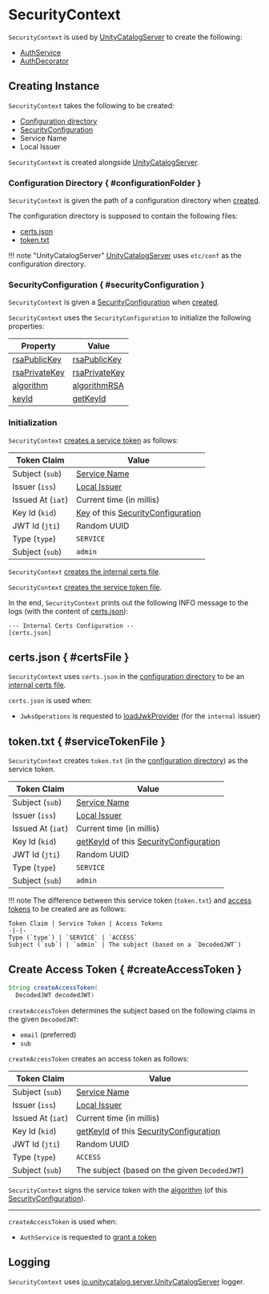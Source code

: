 # SecurityContext

`SecurityContext` is used by [UnityCatalogServer](../server/UnityCatalogServer.md#securityContext) to create the following:

* [AuthService](../server/AuthService.md#securityContext)
* [AuthDecorator](AuthDecorator.md#securityContext)

## Creating Instance

`SecurityContext` takes the following to be created:

* [Configuration directory](#configurationFolder)
* [SecurityConfiguration](#securityConfiguration)
* <span id="serviceName"> Service Name
* <span id="localIssuer"> Local Issuer

`SecurityContext` is created alongside [UnityCatalogServer](../server/UnityCatalogServer.md#securityContext).

### Configuration Directory { #configurationFolder }

`SecurityContext` is given the path of a configuration directory when [created](#creating-instance).

The configuration directory is supposed to contain the following files:

* [certs.json](#certsFile)
* [token.txt](#serviceTokenFile)

!!! note "UnityCatalogServer"
    [UnityCatalogServer](../server/UnityCatalogServer.md#securityContext) uses `etc/conf` as the configuration directory.

### SecurityConfiguration { #securityConfiguration }

`SecurityContext` is given a [SecurityConfiguration](SecurityConfiguration.md) when [created](#creating-instance).

`SecurityContext` uses the `SecurityConfiguration` to initialize the following properties:

Property | Value
-|-
 [rsaPublicKey](#rsaPublicKey) | [rsaPublicKey](SecurityConfiguration.md#rsaPublicKey)
 [rsaPrivateKey](#rsaPrivateKey) | [rsaPrivateKey](SecurityConfiguration.md#rsaPrivateKey)
 [algorithm](#algorithm) | [algorithmRSA](SecurityConfiguration.md#algorithmRSA)
 [keyId](#keyId) | [getKeyId](SecurityConfiguration.md#getKeyId)

### Initialization

`SecurityContext` [creates a service token](#createServiceToken) as follows:

Token Claim | Value
-|-
Subject (`sub`) | [Service Name](#serviceName)
Issuer (`iss`) | [Local Issuer](#localIssuer)
Issued At (`iat`) | Current time (in millis)
Key Id (`kid`) | [Key](SecurityConfiguration.md#getKeyId) of this [SecurityConfiguration](#securityConfiguration)
JWT Id (`jti`) | Random UUID
Type (`type`) | `SERVICE`
Subject (`sub`) | `admin`

`SecurityContext` [creates the internal certs file](#createInternalCertsFile).

`SecurityContext` [creates the service token file](#createServiceTokenFile).

In the end, `SecurityContext` prints out the following INFO message to the logs (with the content of [certs.json](#getInternalCertsFile)):

``` text
--- Internal Certs Configuration --
[certs.json]
```

## <span id="getInternalCertsFile"> certs.json { #certsFile }

`SecurityContext` uses `certs.json` in the [configuration directory](#configurationFolder) to be an [internal certs file](#createInternalCertsFile).

`certs.json` is used when:

* `JwksOperations` is requested to [loadJwkProvider](JwksOperations.md#loadJwkProvider) (for the `internal` issuer)

## <span id="serviceToken"><span id="createServiceToken"> token.txt { #serviceTokenFile }

`SecurityContext` creates `token.txt` (in the [configuration directory](#configurationFolder)) as the service token.

Token Claim | Value
-|-
Subject (`sub`) | [Service Name](#serviceName)
Issuer (`iss`) | [Local Issuer](#localIssuer)
Issued At (`iat`) | Current time (in millis)
Key Id (`kid`) | [getKeyId](SecurityConfiguration.md#getKeyId) of this [SecurityConfiguration](#securityConfiguration)
JWT Id (`jti`) | Random UUID
Type (`type`) | `SERVICE`
Subject (`sub`) | `admin`

!!! note
    The difference between this service token (`token.txt`) and [access tokens](#createAccessToken) to be created are as follows:

    Token Claim | Service Token | Access Tokens
    -|-|-
    Type (`type`) | `SERVICE` | `ACCESS`
    Subject (`sub`) | `admin` | The subject (based on a `DecodedJWT`)

## Create Access Token { #createAccessToken }

```java
String createAccessToken(
  DecodedJWT decodedJWT)
```

`createAccessToken` determines the subject based on the following claims in the given `DecodedJWT`:

* `email` (preferred)
* `sub`

`createAccessToken` creates an access token as follows:

Token Claim | Value
-|-
Subject (`sub`) | [Service Name](#serviceName)
Issuer (`iss`) | [Local Issuer](#localIssuer)
Issued At (`iat`) | Current time (in millis)
Key Id (`kid`) | [getKeyId](SecurityConfiguration.md#getKeyId) of this [SecurityConfiguration](#securityConfiguration)
JWT Id (`jti`) | Random UUID
Type (`type`) | `ACCESS`
Subject (`sub`) | The subject (based on the given `DecodedJWT`)

`SecurityContext` signs the service token with the [algorithm](SecurityConfiguration.md#algorithmRSA) (of this [SecurityConfiguration](#securityConfiguration)).

---

`createAccessToken` is used when:

* `AuthService` is requested to [grant a token](../server/AuthService.md#grantToken)

## Logging

`SecurityContext` uses [io.unitycatalog.server.UnityCatalogServer](../server/UnityCatalogServer.md#logging) logger.
